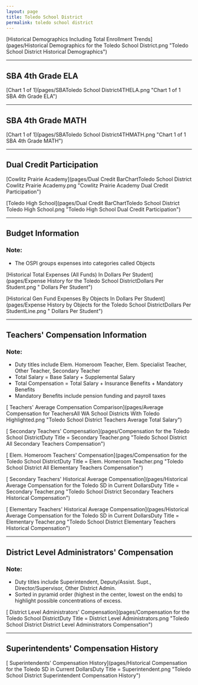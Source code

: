 ```yaml
---
layout: page
title: Toledo School District
permalink: toledo school district
---
```



[Historical Demographics Including Total Enrollment Trends](pages/Historical Demographics for the Toledo School District.png "Toledo School District Historical Demographics")

___

## SBA 4th Grade ELA

[Chart 1 of 1](pages/SBAToledo School District4THELA.png "Chart 1 of 1 SBA 4th Grade ELA")


___

## SBA 4th Grade MATH

[Chart 1 of 1](pages/SBAToledo School District4THMATH.png "Chart 1 of 1 SBA 4th Grade MATH")


___

## Dual Credit Participation

[Cowlitz Prairie Academy](pages/Dual Credit BarChartToledo School District Cowlitz Prairie Academy.png "Cowlitz Prairie Academy Dual Credit Participation")

[Toledo High School](pages/Dual Credit BarChartToledo School District Toledo High School.png "Toledo High School Dual Credit Participation")


___

## Budget Information
### Note:
- The OSPI groups expenses into categories called Objects

[Historical Total Expenses (All Funds) In Dollars Per Student](pages/Expense History for the Toledo School DistrictDollars Per Student.png " Dollars Per Student")

[Historical Gen Fund Expenses By Objects In Dollars Per Student](pages/Expense History by Objects for the Toledo School DistrictDollars Per StudentLine.png " Dollars Per Student")


___

## Teachers' Compensation Information
### Note:
- Duty titles include Elem. Homeroom Teacher, Elem. Specialist Teacher, Other Teacher, Secondary Teacher
- Total Salary = Base Salary + Supplemental Salary
- Total Compensation = Total Salary + Insurance Benefits + Mandatory Benefits
- Mandatory Benefits include pension funding and payroll taxes

[ Teachers' Average Compensation Comparison](pages/Average Compensation for TeachersAll WA School Districts With Toledo Highlighted.png "Toledo School District Teachers Average Total Salary")

[ Secondary Teachers' Compensation](pages/Compensation for the Toledo School DistrictDuty Title = Secondary Teacher.png "Toledo School District All Secondary Teachers Compensation")

[ Elem. Homeroom Teachers' Compensation](pages/Compensation for the Toledo School DistrictDuty Title = Elem. Homeroom Teacher.png "Toledo School District All Elementary Teachers Compensation")

[ Secondary Teachers' Historical Average Compensation](pages/Historical Average Compensation for the Toledo SD in Current DollarsDuty Title = Secondary Teacher.png "Toledo School District Secondary Teachers Historical Compensation")

[ Elementary Teachers' Historical Average Compensation](pages/Historical Average Compensation for the Toledo SD in Current DollarsDuty Title = Elementary Teacher.png "Toledo School District Elementary Teachers Historical Compensation")


___

## District Level Administrators' Compensation

### Note:
- Duty titles include Superintendent, Deputy/Assist. Supt., Director/Supervisor, Other District Admin.
- Sorted in pyramid order (highest in the center, lowest on the ends) to highlight possible concentrations of excess.

[ District Level Administrators' Compensation](pages/Compensation for the Toledo School DistrictDuty Title = District Level Administrators.png "Toledo School District District Level Administrators Compensation")


___

## Superintendents' Compensation History

[ Superintendents' Compensation History](pages/Historical Compensation for the Toledo SD in Current DollarsDuty Title = Superintendent.png "Toledo School District Superintendent Compensation History")

